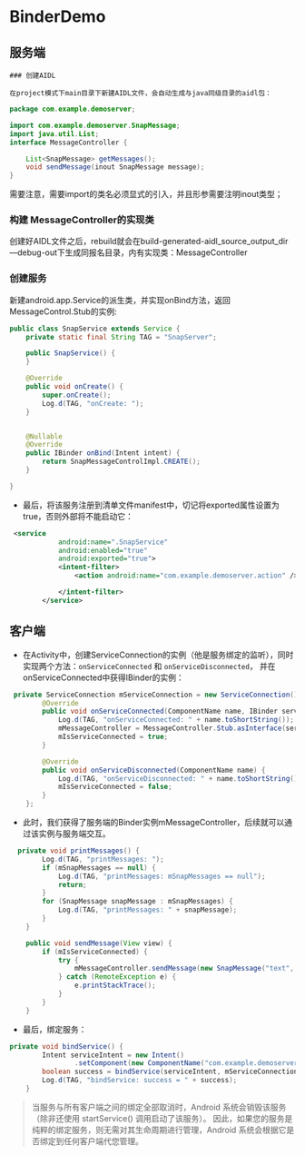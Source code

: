 # BinderDemo

## 服务端

    ### 创建AIDL

    在project模式下main目录下新建AIDL文件，会自动生成与java同级目录的aidl包：
  ```java
  package com.example.demoserver;

  import com.example.demoserver.SnapMessage;
  import java.util.List;
  interface MessageController {

      List<SnapMessage> getMessages();
      void sendMessage(inout SnapMessage message);
  }

  ```
  需要注意，需要import的类名必须显式的引入，并且形参需要注明inout类型；

  ### 构建 MessageController的实现类

  创建好AIDL文件之后，rebuild就会在build-generated-aidl_source_output_dir—debug-out下生成同报名目录，内有实现类：MessageController

  ### 创建服务

  新建android.app.Service的派生类，并实现onBind方法，返回MessageControl.Stub的实例:

  ```java
  public class SnapService extends Service {
      private static final String TAG = "SnapServer";

      public SnapService() {
      }

      @Override
      public void onCreate() {
          super.onCreate();
          Log.d(TAG, "onCreate: ");
      }


      @Nullable
      @Override
      public IBinder onBind(Intent intent) {
          return SnapMessageControlImpl.CREATE();
      }

  }
  ```

  - 最后，将该服务注册到清单文件manifest中，切记将exported属性设置为true，否则外部将不能启动它：

  ```xml
   <service
              android:name=".SnapService"
              android:enabled="true"
              android:exported="true">
              <intent-filter>
                  <action android:name="com.example.demoserver.action" />

              </intent-filter>
          </service>
  ```

  ## 客户端

  - 在Activity中，创建ServiceConnection的实例（他是服务绑定的监听），同时实现两个方法：`onServiceConnected` 和 `onServiceDisconnected`，
  并在onServiceConnected中获得IBinder的实例：

  ```java
   private ServiceConnection mServiceConnection = new ServiceConnection() {
          @Override
          public void onServiceConnected(ComponentName name, IBinder service) {
              Log.d(TAG, "onServiceConnected: " + name.toShortString());
              mMessageController = MessageController.Stub.asInterface(service);
              mIsServiceConnected = true;
          }

          @Override
          public void onServiceDisconnected(ComponentName name) {
              Log.d(TAG, "onServiceDisconnected: " + name.toShortString());
              mIsServiceConnected = false;
          }
      };
  ```
  - 此时，我们获得了服务端的Binder实例mMessageController，后续就可以通过该实例与服务端交互。

  ```java
    private void printMessages() {
          Log.d(TAG, "printMessages: ");
          if (mSnapMessages == null) {
              Log.d(TAG, "printMessages: mSnapMessages == null");
              return;
          }
          for (SnapMessage snapMessage : mSnapMessages) {
              Log.d(TAG, "printMessages: " + snapMessage);
          }
      }

      public void sendMessage(View view) {
          if (mIsServiceConnected) {
              try {
                  mMessageController.sendMessage(new SnapMessage("text", System.currentTimeMillis() + ""));
              } catch (RemoteException e) {
                  e.printStackTrace();
              }
          }
      }
  ```

  - 最后，绑定服务：

  ```java
  private void bindService() {
          Intent serviceIntent = new Intent()
                  .setComponent(new ComponentName("com.example.demoserver", "com.example.demoserver.SnapService"));
          boolean success = bindService(serviceIntent, mServiceConnection, Context.BIND_AUTO_CREATE);
          Log.d(TAG, "bindService: success = " + success);
      }
  ```
  > 当服务与所有客户端之间的绑定全部取消时，Android 系统会销毁该服务（除非还使用 startService() 调用启动了该服务）。
    因此，如果您的服务是纯粹的绑定服务，则无需对其生命周期进行管理，Android 系统会根据它是否绑定到任何客户端代您管理。